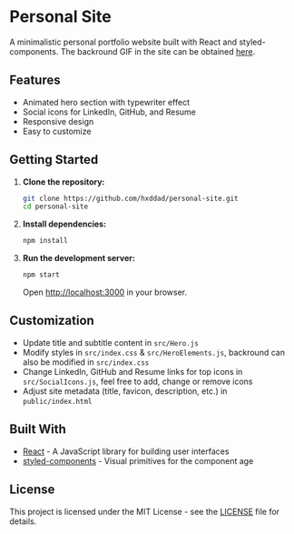 # Personal Site

A minimalistic personal portfolio website built with React and styled-components. The backround GIF in the site can be obtained [here](https://images-wixmp-ed30a86b8c4ca887773594c2.wixmp.com/f/37f002aa-032d-480b-9aa7-474adef47ed6/daqohse-f79cb156-0096-4748-9f7e-39b15cf2e86e.gif?token=eyJ0eXAiOiJKV1QiLCJhbGciOiJIUzI1NiJ9.eyJzdWIiOiJ1cm46YXBwOjdlMGQxODg5ODIyNjQzNzNhNWYwZDQxNWVhMGQyNmUwIiwiaXNzIjoidXJuOmFwcDo3ZTBkMTg4OTgyMjY0MzczYTVmMGQ0MTVlYTBkMjZlMCIsIm9iaiI6W1t7InBhdGgiOiJcL2ZcLzM3ZjAwMmFhLTAzMmQtNDgwYi05YWE3LTQ3NGFkZWY0N2VkNlwvZGFxb2hzZS1mNzljYjE1Ni0wMDk2LTQ3NDgtOWY3ZS0zOWIxNWNmMmU4NmUuZ2lmIn1dXSwiYXVkIjpbInVybjpzZXJ2aWNlOmZpbGUuZG93bmxvYWQiXX0.J-x32M2EVAjG7wBPe_hvxGgyKH1dUGhBaoYqYjhUXW4). 

## Features

- Animated hero section with typewriter effect
- Social icons for LinkedIn, GitHub, and Resume
- Responsive design
- Easy to customize

## Getting Started

1. **Clone the repository:**
   ```bash
   git clone https://github.com/hxddad/personal-site.git
   cd personal-site
   ```
2. **Install dependencies:**
   ```bash
   npm install
   ```
3. **Run the development server:**
   ```bash
   npm start
   ```
   Open [http://localhost:3000](http://localhost:3000) in your browser.

## Customization

- Update title and subtitle content in `src/Hero.js`
- Modify styles in `src/index.css` & `src/HeroElements.js`, backround can also be modified in `src/index.css`
- Change LinkedIn, GitHub and Resume links for top icons in `src/SocialIcons.js`, feel free to add, change or remove icons
- Adjust site metadata (title, favicon, description, etc.) in `public/index.html`

## Built With

- [React](https://reactjs.org/) - A JavaScript library for building user interfaces
- [styled-components](https://styled-components.com/) - Visual primitives for the component age

## License

This project is licensed under the MIT License - see the [LICENSE](LICENSE) file for details.

